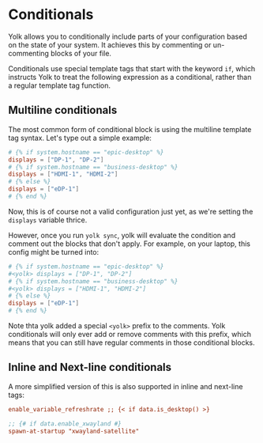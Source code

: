# Conditionals

Yolk allows you to conditionally include parts of your configuration based on the state of your system.
It achieves this by commenting or un-commenting blocks of your file.

Conditionals use special template tags that start with the keyword `if`,
which instructs Yolk to treat the following expression as a conditional,
rather than a regular template tag function.

## Multiline conditionals

The most common form of conditional block is using the multiline template tag syntax.
Let's type out a simple example:

```toml
# {% if system.hostname == "epic-desktop" %}
displays = ["DP-1", "DP-2"]
# {% if system.hostname == "business-desktop" %}
displays = ["HDMI-1", "HDMI-2"]
# {% else %}
displays = ["eDP-1"]
# {% end %}
```

Now, this is of course not a valid configuration just yet, as we're setting the `displays` variable thrice.

However, once you run `yolk sync`, yolk will evaluate the condition and comment out the blocks that don't apply.
For example, on your laptop, this config might be turned into:

```toml
# {% if system.hostname == "epic-desktop" %}
#<yolk> displays = ["DP-1", "DP-2"]
# {% if system.hostname == "business-desktop" %}
#<yolk> displays = ["HDMI-1", "HDMI-2"]
# {% else %}
displays = ["eDP-1"]
# {% end %}
```

Note thta yolk added a special `<yolk>` prefix to the comments.
Yolk conditionals will only ever add or remove comments with this prefix,
which means that you can still have regular comments in those conditional blocks.

## Inline and Next-line conditionals

A more simplified version of this is also supported in inline and next-line tags:

```ini
enable_variable_refreshrate ;; {< if data.is_desktop() >}

;; {# if data.enable_xwayland #}
spawn-at-startup "xwayland-satellite"
```

